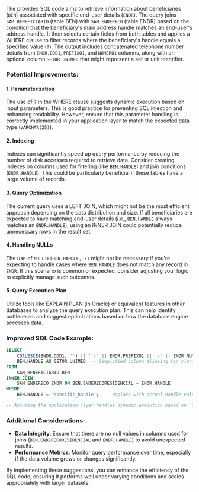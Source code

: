 The provided SQL code aims to retrieve information about beneficiaries (`BEN`) associated with specific end-user details (`ENDR`). The query joins `SAM_BENEFICIARIO` (table BEN) with `SAM_ENDERECO` (table ENDR) based on the condition that the beneficiary's main address handle matches an end-user's address handle. It then selects certain fields from both tables and applies a WHERE clause to filter records where the beneficiary's handle equals a specified value (`?`). The output includes concatenated telephone number details from `ENDR.DDD1`, `PREFIXO1`, and `NUMERO1` columns, along with an optional column `SETOR_UNIMED` that might represent a set or unit identifier.

### Potential Improvements:

#### 1. **Parameterization**
The use of `?` in the WHERE clause suggests dynamic execution based on input parameters. This is good practice for preventing SQL injection and enhancing readability. However, ensure that this parameter handling is correctly implemented in your application layer to match the expected data type (`VARCHAR(25)`).

#### 2. **Indexing**
Indexes can significantly speed up query performance by reducing the number of disk accesses required to retrieve data. Consider creating indexes on columns used for filtering (like `BEN.HANDLE`) and join conditions (`ENDR.HANDLE`). This could be particularly beneficial if these tables have a large volume of records.

#### 3. **Query Optimization**
The current query uses a LEFT JOIN, which might not be the most efficient approach depending on the data distribution and size. If all beneficiaries are expected to have matching end-user details (i.e., `BEN.HANDLE` always matches an `ENDR.HANDLE`), using an INNER JOIN could potentially reduce unnecessary rows in the result set.

#### 4. **Handling NULLs**
The use of `NULLIF(BEN.HANDLE, ?)` might not be necessary if you're expecting to handle cases where `BEN.HANDLE` does not match any record in `ENDR`. If this scenario is common or expected, consider adjusting your logic to explicitly manage such outcomes.

#### 5. **Query Execution Plan**
Utilize tools like EXPLAIN PLAN (in Oracle) or equivalent features in other databases to analyze the query execution plan. This can help identify bottlenecks and suggest optimizations based on how the database engine accesses data.

### Improved SQL Code Example:
```sql
SELECT 
    COALESCE(ENDR.DDD1, '') || ' (' || ENDR.PREFIXO1 || '-' || ENDR.NUMERO1 || ')' AS TELEFONE,
    BEN.HANDLE AS SETOR_UNIMED  -- Simplified column aliasing for clarity
FROM 
    SAM_BENEFICIARIO BEN
INNER JOIN 
    SAM_ENDERECO ENDR ON BEN.ENDERECORESIDENCIAL = ENDR.HANDLE
WHERE 
    BEN.HANDLE = 'specific_handle';  -- Replace with actual handle value

-- Assuming the application layer handles dynamic execution based on `?`
```

### Additional Considerations:
- **Data Integrity**: Ensure that there are no null values in columns used for joins (`BEN.ENDERECORESIDENCIAL` and `ENDR.HANDLE`) to avoid unexpected results.
- **Performance Metrics**: Monitor query performance over time, especially if the data volume grows or changes significantly.

By implementing these suggestions, you can enhance the efficiency of the SQL code, ensuring it performs well under varying conditions and scales appropriately with larger datasets.